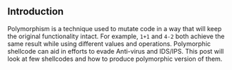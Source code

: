 Introduction
------------
Polymorphism is a technique used to mutate code in a way that will keep the original functionality intact. For example, `1+1` and `4-2` both achieve the same result while using different values and operations. Polymorphic shellcode can aid in efforts to evade Anti-virus and IDS/IPS. This post will look at few shellcodes and how to produce polymorphic version of them.

